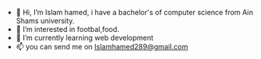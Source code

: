 - 👋 Hi, I’m Islam hamed, i have a bachelor's of computer science from Ain Shams university.
- 👀 I’m interested in footbal,food.
- 🌱 I’m currently learning web development
- 📫 you can send me on Islamhamed289@gmail.com 

<!---
Islamhamed98/Islamhamed98 is a ✨ special ✨ repository because its `README.md` (this file) appears on your GitHub profile.
You can click the Preview link to take a look at your changes.
--->

